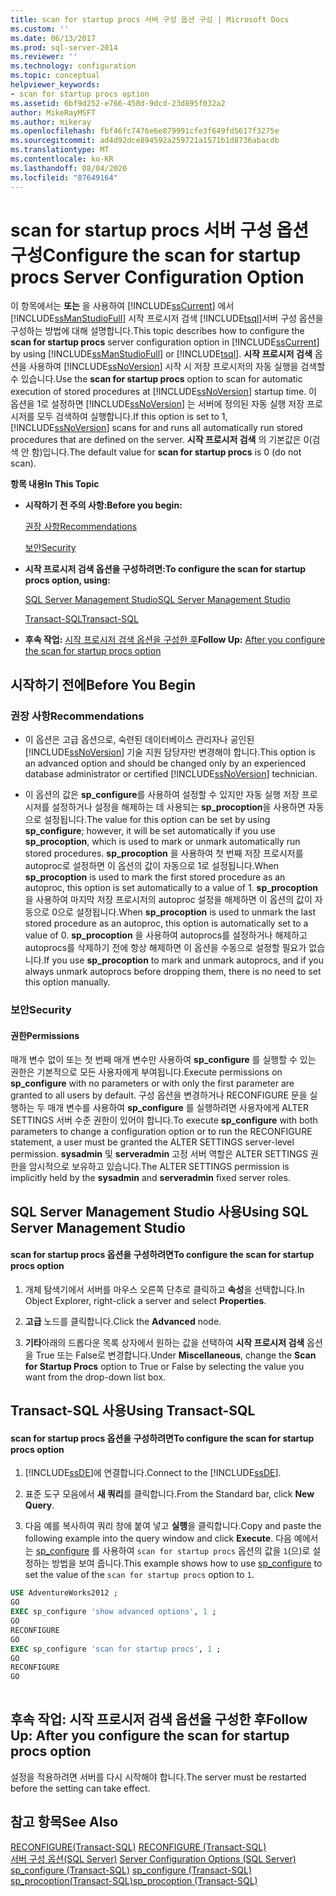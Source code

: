 ```yaml
---
title: scan for startup procs 서버 구성 옵션 구성 | Microsoft Docs
ms.custom: ''
ms.date: 06/13/2017
ms.prod: sql-server-2014
ms.reviewer: ''
ms.technology: configuration
ms.topic: conceptual
helpviewer_keywords:
- scan for startup procs option
ms.assetid: 6bf9d252-e766-458d-9dcd-23d895f032a2
author: MikeRayMSFT
ms.author: mikeray
ms.openlocfilehash: fbf46fc7476e6e879991cfe3f649fd5617f3275e
ms.sourcegitcommit: ad4d92dce894592a259721a1571b1d8736abacdb
ms.translationtype: MT
ms.contentlocale: ko-KR
ms.lasthandoff: 08/04/2020
ms.locfileid: "87649164"
---
```

# <a name="configure-the-scan-for-startup-procs-server-configuration-option"></a><span data-ttu-id="b3759-102">scan for startup procs 서버 구성 옵션 구성</span><span class="sxs-lookup"><span data-stu-id="b3759-102">Configure the scan for startup procs Server Configuration Option</span></span>
  <span data-ttu-id="b3759-103">이 항목에서는 **또는** 을 사용하여 [!INCLUDE[ssCurrent](../../includes/sscurrent-md.md)] 에서 [!INCLUDE[ssManStudioFull](../../includes/ssmanstudiofull-md.md)] 시작 프로시저 검색 [!INCLUDE[tsql](../../includes/tsql-md.md)]서버 구성 옵션을 구성하는 방법에 대해 설명합니다.</span><span class="sxs-lookup"><span data-stu-id="b3759-103">This topic describes how to configure the **scan for startup procs** server configuration option in [!INCLUDE[ssCurrent](../../includes/sscurrent-md.md)] by using [!INCLUDE[ssManStudioFull](../../includes/ssmanstudiofull-md.md)] or [!INCLUDE[tsql](../../includes/tsql-md.md)].</span></span> <span data-ttu-id="b3759-104">**시작 프로시저 검색** 옵션을 사용하여 [!INCLUDE[ssNoVersion](../../includes/ssnoversion-md.md)] 시작 시 저장 프로시저의 자동 실행을 검색할 수 있습니다.</span><span class="sxs-lookup"><span data-stu-id="b3759-104">Use the **scan for startup procs** option to scan for automatic execution of stored procedures at [!INCLUDE[ssNoVersion](../../includes/ssnoversion-md.md)] startup time.</span></span> <span data-ttu-id="b3759-105">이 옵션을 1로 설정하면 [!INCLUDE[ssNoVersion](../../includes/ssnoversion-md.md)] 는 서버에 정의된 자동 실행 저장 프로시저를 모두 검색하여 실행합니다.</span><span class="sxs-lookup"><span data-stu-id="b3759-105">If this option is set to 1, [!INCLUDE[ssNoVersion](../../includes/ssnoversion-md.md)] scans for and runs all automatically run stored procedures that are defined on the server.</span></span> <span data-ttu-id="b3759-106">**시작 프로시저 검색** 의 기본값은 0(검색 안 함)입니다.</span><span class="sxs-lookup"><span data-stu-id="b3759-106">The default value for **scan for startup procs** is 0 (do not scan).</span></span>  
  
 <span data-ttu-id="b3759-107">**항목 내용**</span><span class="sxs-lookup"><span data-stu-id="b3759-107">**In This Topic**</span></span>  
  
-   <span data-ttu-id="b3759-108">**시작하기 전 주의 사항:**</span><span class="sxs-lookup"><span data-stu-id="b3759-108">**Before you begin:**</span></span>  
  
     [<span data-ttu-id="b3759-109">권장 사항</span><span class="sxs-lookup"><span data-stu-id="b3759-109">Recommendations</span></span>](#Recommendations)  
  
     [<span data-ttu-id="b3759-110">보안</span><span class="sxs-lookup"><span data-stu-id="b3759-110">Security</span></span>](#Security)  
  
-   <span data-ttu-id="b3759-111">**시작 프로시저 검색 옵션을 구성하려면:**</span><span class="sxs-lookup"><span data-stu-id="b3759-111">**To configure the scan for startup procs option, using:**</span></span>  
  
     [<span data-ttu-id="b3759-112">SQL Server Management Studio</span><span class="sxs-lookup"><span data-stu-id="b3759-112">SQL Server Management Studio</span></span>](#SSMSProcedure)  
  
     [<span data-ttu-id="b3759-113">Transact-SQL</span><span class="sxs-lookup"><span data-stu-id="b3759-113">Transact-SQL</span></span>](#TsqlProcedure)  
  
-   <span data-ttu-id="b3759-114">**후속 작업:**  [시작 프로시저 검색 옵션을 구성한 후](#FollowUp)</span><span class="sxs-lookup"><span data-stu-id="b3759-114">**Follow Up:**  [After you configure the scan for startup procs option](#FollowUp)</span></span>  
  
##  <a name="before-you-begin"></a><a name="BeforeYouBegin"></a> <span data-ttu-id="b3759-115">시작하기 전에</span><span class="sxs-lookup"><span data-stu-id="b3759-115">Before You Begin</span></span>  
  
###  <a name="recommendations"></a><a name="Recommendations"></a> <span data-ttu-id="b3759-116">권장 사항</span><span class="sxs-lookup"><span data-stu-id="b3759-116">Recommendations</span></span>  
  
-   <span data-ttu-id="b3759-117">이 옵션은 고급 옵션으로, 숙련된 데이터베이스 관리자나 공인된 [!INCLUDE[ssNoVersion](../../includes/ssnoversion-md.md)] 기술 지원 담당자만 변경해야 합니다.</span><span class="sxs-lookup"><span data-stu-id="b3759-117">This option is an advanced option and should be changed only by an experienced database administrator or certified [!INCLUDE[ssNoVersion](../../includes/ssnoversion-md.md)] technician.</span></span>  
  
-   <span data-ttu-id="b3759-118">이 옵션의 값은 **sp_configure**를 사용하여 설정할 수 있지만 자동 실행 저장 프로시저를 설정하거나 설정을 해제하는 데 사용되는 **sp_procoption**을 사용하면 자동으로 설정됩니다.</span><span class="sxs-lookup"><span data-stu-id="b3759-118">The value for this option can be set by using **sp_configure**; however, it will be set automatically if you use **sp_procoption**, which is used to mark or unmark automatically run stored procedures.</span></span> <span data-ttu-id="b3759-119">**sp_procoption** 을 사용하여 첫 번째 저장 프로시저를 autoproc로 설정하면 이 옵션의 값이 자동으로 1로 설정됩니다.</span><span class="sxs-lookup"><span data-stu-id="b3759-119">When **sp_procoption** is used to mark the first stored procedure as an autoproc, this option is set automatically to a value of 1.</span></span> <span data-ttu-id="b3759-120">**sp_procoption** 을 사용하여 마지막 저장 프로시저의 autoproc 설정을 해제하면 이 옵션의 값이 자동으로 0으로 설정됩니다.</span><span class="sxs-lookup"><span data-stu-id="b3759-120">When **sp_procoption** is used to unmark the last stored procedure as an autoproc, this option is automatically set to a value of 0.</span></span> <span data-ttu-id="b3759-121">**sp_procoption** 을 사용하여 autoprocs를 설정하거나 해제하고 autoprocs를 삭제하기 전에 항상 해제하면 이 옵션을 수동으로 설정할 필요가 없습니다.</span><span class="sxs-lookup"><span data-stu-id="b3759-121">If you use **sp_procoption** to mark and unmark autoprocs, and if you always unmark autoprocs before dropping them, there is no need to set this option manually.</span></span>  
  
###  <a name="security"></a><a name="Security"></a> <span data-ttu-id="b3759-122">보안</span><span class="sxs-lookup"><span data-stu-id="b3759-122">Security</span></span>  
  
####  <a name="permissions"></a><a name="Permissions"></a> <span data-ttu-id="b3759-123">권한</span><span class="sxs-lookup"><span data-stu-id="b3759-123">Permissions</span></span>  
 <span data-ttu-id="b3759-124">매개 변수 없이 또는 첫 번째 매개 변수만 사용하여 **sp_configure** 를 실행할 수 있는 권한은 기본적으로 모든 사용자에게 부여됩니다.</span><span class="sxs-lookup"><span data-stu-id="b3759-124">Execute permissions on **sp_configure** with no parameters or with only the first parameter are granted to all users by default.</span></span> <span data-ttu-id="b3759-125">구성 옵션을 변경하거나 RECONFIGURE 문을 실행하는 두 매개 변수를 사용하여 **sp_configure** 를 실행하려면 사용자에게 ALTER SETTINGS 서버 수준 권한이 있어야 합니다.</span><span class="sxs-lookup"><span data-stu-id="b3759-125">To execute **sp_configure** with both parameters to change a configuration option or to run the RECONFIGURE statement, a user must be granted the ALTER SETTINGS server-level permission.</span></span> <span data-ttu-id="b3759-126">**sysadmin** 및 **serveradmin** 고정 서버 역할은 ALTER SETTINGS 권한을 암시적으로 보유하고 있습니다.</span><span class="sxs-lookup"><span data-stu-id="b3759-126">The ALTER SETTINGS permission is implicitly held by the **sysadmin** and **serveradmin** fixed server roles.</span></span>  
  
##  <a name="using-sql-server-management-studio"></a><a name="SSMSProcedure"></a> <span data-ttu-id="b3759-127">SQL Server Management Studio 사용</span><span class="sxs-lookup"><span data-stu-id="b3759-127">Using SQL Server Management Studio</span></span>  
  
#### <a name="to-configure-the-scan-for-startup-procs-option"></a><span data-ttu-id="b3759-128">scan for startup procs 옵션을 구성하려면</span><span class="sxs-lookup"><span data-stu-id="b3759-128">To configure the scan for startup procs option</span></span>  
  
1.  <span data-ttu-id="b3759-129">개체 탐색기에서 서버를 마우스 오른쪽 단추로 클릭하고 **속성**을 선택합니다.</span><span class="sxs-lookup"><span data-stu-id="b3759-129">In Object Explorer, right-click a server and select **Properties**.</span></span>  
  
2.  <span data-ttu-id="b3759-130">**고급** 노드를 클릭합니다.</span><span class="sxs-lookup"><span data-stu-id="b3759-130">Click the **Advanced** node.</span></span>  
  
3.  <span data-ttu-id="b3759-131">**기타**아래의 드롭다운 목록 상자에서 원하는 값을 선택하여 **시작 프로시저 검색** 옵션을 True 또는 False로 변경합니다.</span><span class="sxs-lookup"><span data-stu-id="b3759-131">Under **Miscellaneous**, change the **Scan for Startup Procs** option to True or False by selecting the value you want from the drop-down list box.</span></span>  
  
##  <a name="using-transact-sql"></a><a name="TsqlProcedure"></a> <span data-ttu-id="b3759-132">Transact-SQL 사용</span><span class="sxs-lookup"><span data-stu-id="b3759-132">Using Transact-SQL</span></span>  
  
#### <a name="to-configure-the-scan-for-startup-procs-option"></a><span data-ttu-id="b3759-133">scan for startup procs 옵션을 구성하려면</span><span class="sxs-lookup"><span data-stu-id="b3759-133">To configure the scan for startup procs option</span></span>  
  
1.  <span data-ttu-id="b3759-134">[!INCLUDE[ssDE](../../includes/ssde-md.md)]에 연결합니다.</span><span class="sxs-lookup"><span data-stu-id="b3759-134">Connect to the [!INCLUDE[ssDE](../../includes/ssde-md.md)].</span></span>  
  
2.  <span data-ttu-id="b3759-135">표준 도구 모음에서 **새 쿼리**를 클릭합니다.</span><span class="sxs-lookup"><span data-stu-id="b3759-135">From the Standard bar, click **New Query**.</span></span>  
  
3.  <span data-ttu-id="b3759-136">다음 예를 복사하여 쿼리 창에 붙여 넣고 **실행**을 클릭합니다.</span><span class="sxs-lookup"><span data-stu-id="b3759-136">Copy and paste the following example into the query window and click **Execute**.</span></span> <span data-ttu-id="b3759-137">다음 예에서는 [sp_configure](/sql/relational-databases/system-stored-procedures/sp-configure-transact-sql) 를 사용하여 `scan for startup procs` 옵션의 값을 `1`(으)로 설정하는 방법을 보여 줍니다.</span><span class="sxs-lookup"><span data-stu-id="b3759-137">This example shows how to use [sp_configure](/sql/relational-databases/system-stored-procedures/sp-configure-transact-sql) to set the value of the `scan for startup procs` option to `1`.</span></span>  
  
```sql  
USE AdventureWorks2012 ;  
GO  
EXEC sp_configure 'show advanced options', 1 ;  
GO  
RECONFIGURE  
GO  
EXEC sp_configure 'scan for startup procs', 1 ;  
GO  
RECONFIGURE  
GO  
  
```  
  
##  <a name="follow-up-after-you-configure-the-scan-for-startup-procs-option"></a><a name="FollowUp"></a> <span data-ttu-id="b3759-138">후속 작업: 시작 프로시저 검색 옵션을 구성한 후</span><span class="sxs-lookup"><span data-stu-id="b3759-138">Follow Up: After you configure the scan for startup procs option</span></span>  
 <span data-ttu-id="b3759-139">설정을 적용하려면 서버를 다시 시작해야 합니다.</span><span class="sxs-lookup"><span data-stu-id="b3759-139">The server must be restarted before the setting can take effect.</span></span>  
  
## <a name="see-also"></a><span data-ttu-id="b3759-140">참고 항목</span><span class="sxs-lookup"><span data-stu-id="b3759-140">See Also</span></span>  
 <span data-ttu-id="b3759-141">[RECONFIGURE&#40;Transact-SQL&#41;](/sql/t-sql/language-elements/reconfigure-transact-sql) </span><span class="sxs-lookup"><span data-stu-id="b3759-141">[RECONFIGURE &#40;Transact-SQL&#41;](/sql/t-sql/language-elements/reconfigure-transact-sql) </span></span>  
 <span data-ttu-id="b3759-142">[서버 구성 옵션&#40;SQL Server&#41;](server-configuration-options-sql-server.md) </span><span class="sxs-lookup"><span data-stu-id="b3759-142">[Server Configuration Options &#40;SQL Server&#41;](server-configuration-options-sql-server.md) </span></span>  
 <span data-ttu-id="b3759-143">[sp_configure &#40;Transact-SQL&#41;](/sql/relational-databases/system-stored-procedures/sp-configure-transact-sql) </span><span class="sxs-lookup"><span data-stu-id="b3759-143">[sp_configure &#40;Transact-SQL&#41;](/sql/relational-databases/system-stored-procedures/sp-configure-transact-sql) </span></span>  
 [<span data-ttu-id="b3759-144">sp_procoption&#40;Transact-SQL&#41;</span><span class="sxs-lookup"><span data-stu-id="b3759-144">sp_procoption &#40;Transact-SQL&#41;</span></span>](/sql/relational-databases/system-stored-procedures/sp-procoption-transact-sql)  
  
  
